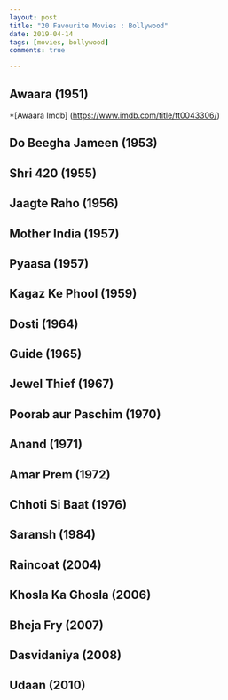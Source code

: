 ```yaml
---
layout: post
title: "20 Favourite Movies : Bollywood"
date: 2019-04-14
tags: [movies, bollywood]
comments: true

---
```


## Awaara (1951)
*[Awaara Imdb] (https://www.imdb.com/title/tt0043306/)
## Do Beegha Jameen (1953)
## Shri 420 (1955)
## Jaagte Raho (1956)
## Mother India (1957)
## Pyaasa (1957)
## Kagaz Ke Phool (1959)
## Dosti (1964)
## Guide (1965)
## Jewel Thief (1967)
## Poorab aur Paschim (1970)
## Anand (1971)
## Amar Prem (1972)
## Chhoti Si Baat (1976)
## Saransh (1984)
## Raincoat (2004)
## Khosla Ka Ghosla (2006)
## Bheja Fry (2007)
## Dasvidaniya (2008)
## Udaan (2010)



